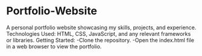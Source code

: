 # Portfolio-Website
A personal portfolio website showcasing my skills, projects, and experience.
Technologies Used: HTML, CSS, JavaScript, and any relevant frameworks or libraries.
Getting Started:
-Clone the repository.
-Open the index.html file in a web browser to view the portfolio.
